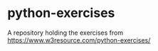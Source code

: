 # python-exercises
A repository holding the exercises from https://www.w3resource.com/python-exercises/
